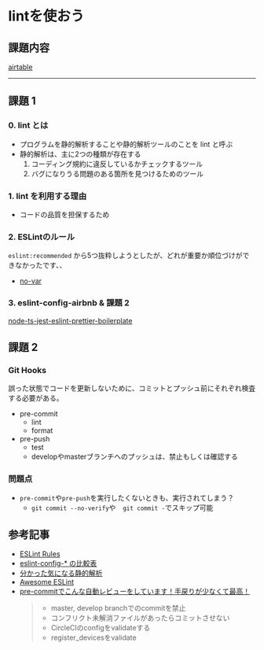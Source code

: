 # lintを使おう

## 課題内容

[airtable](https://airtable.com/appWjizyFJue33ycs/tblTnXBXFOYJ0J7lZ/viwyi8muFtWUlhNKG/recMEiNq2a17Huw6j?blocks=hide)

---

## 課題 1
### 0. lint とは
- プログラムを静的解析することや静的解析ツールのことを lint と呼ぶ
- 静的解析は、主に2つの種類が存在する
  1. コーディング規約に違反しているかチェックするツール
  2. バグになりうる問題のある箇所を見つけるためのツール

### 1. lint を利用する理由
- コードの品質を担保するため

### 2. ESLintのルール
`eslint:recommended` から5つ抜粋しようとしたが、どれが重要か順位づけができなかったです、、

- [no-var](https://eslint.org/docs/rules/no-var)

### 3. eslint-config-airbnb & 課題 2
[node-ts-jest-eslint-prettier-boilerplate](./node-ts-jest-eslint-prettier-boilerplate/)


## 課題 2
### Git Hooks
誤った状態でコードを更新しないために、コミットとプッシュ前にそれぞれ検査する必要がある。

- pre-commit
  - lint
  - format
- pre-push
  - test
  - developやmasterブランチへのプッシュは、禁止もしくは確認する

### 問題点
- `pre-commit`や`pre-push`を実行したくないときも、実行されてしまう？
  - `git commit --no-verify`や`	git commit -`でスキップ可能


## 参考記事
- [ESLint Rules](https://eslint.org/docs/rules/)
- [eslint-config-* の比較表](https://zenn.dev/tapioca/articles/5685d794f6452b#ecmascript-6)
- [分かった気になる静的解析](https://qiita.com/s-tanoue/items/7eb485409765442fcb54)
- [Awesome ESLint](https://github.com/dustinspecker/awesome-eslint)
- [pre-commitでこんな自動レビューをしています！手戻りが少なくて最高！](https://tech.appbrew.io/entry/2020/05/15/132413)
  > - master, develop branchでのcommitを禁止
  > - コンフリクト未解消ファイルがあったらコミットさせない
  > - CircleCIのconfigをvalidateする
  > - register_devicesをvalidate